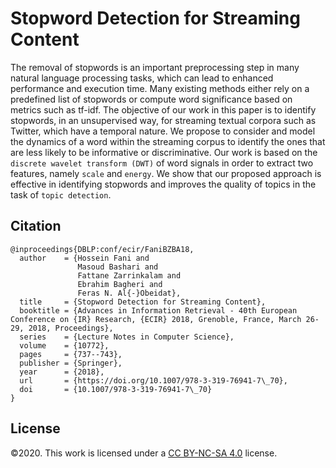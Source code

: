 # Stopword Detection for Streaming Content
The removal of stopwords is an important preprocessing step in many natural language processing tasks, which can lead to enhanced performance and execution time. Many existing methods either rely on a predefined list of stopwords or compute word significance based on metrics such as tf-idf. The objective of our work in this paper is to identify stopwords, in an unsupervised way, for streaming textual corpora such as Twitter, which have a temporal nature. We propose to consider and model the dynamics of a word within the
streaming corpus to identify the ones that are less likely to be informative or discriminative. Our work is based on the `discrete wavelet transform (DWT)` of word signals in order to extract two features, namely `scale` and `energy`. We show that our proposed approach is effective in identifying stopwords and improves the quality of topics in the task of `topic detection`.

## Citation
```
@inproceedings{DBLP:conf/ecir/FaniBZBA18,
  author    = {Hossein Fani and
               Masoud Bashari and
               Fattane Zarrinkalam and
               Ebrahim Bagheri and
               Feras N. Al{-}Obeidat},
  title     = {Stopword Detection for Streaming Content},
  booktitle = {Advances in Information Retrieval - 40th European Conference on {IR} Research, {ECIR} 2018, Grenoble, France, March 26-29, 2018, Proceedings},
  series    = {Lecture Notes in Computer Science},
  volume    = {10772},
  pages     = {737--743},
  publisher = {Springer},
  year      = {2018},
  url       = {https://doi.org/10.1007/978-3-319-76941-7\_70},
  doi       = {10.1007/978-3-319-76941-7\_70}
}
```

## License
©2020. This work is licensed under a [CC BY-NC-SA 4.0](LICENSE.txt) license. 
